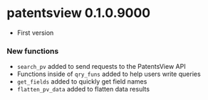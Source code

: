 # patentsview 0.1.0.9000

* First version

### New functions

* `search_pv` added to send requests to the PatentsView API
* Functions inside of `qry_funs` added to help users write queries
* `get_fields` added to quickly get field names
* `flatten_pv_data` added to flatten data results